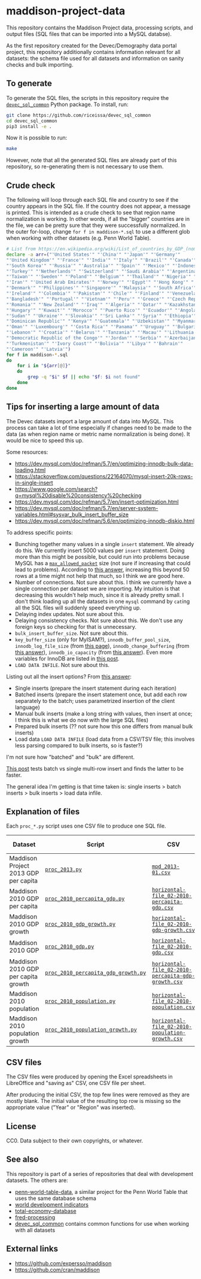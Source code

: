 # maddison-project-data

This repository contains the Maddison Project data, processing scripts, and output files (SQL files that can be imported into a MySQL databse).

As the first repository created for the Devec/Demography data portal project,
this repository additionally contains information relevant for all datasets:
the schema file used for all datasets and information on sanity checks and bulk
importing.

## To generate

To generate the SQL files, the scripts in this repository require the
[`devec_sql_common`](https://github.com/riceissa/devec_sql_common)
Python package.  To install, run:

```bash
git clone https://github.com/riceissa/devec_sql_common
cd devec_sql_common
pip3 install -e .
```

Now it is possible to run:

```bash
make
```

However, note that all the generated SQL files are already part of this
repository, so re-generating them is not necessary to use them.

## Crude check

The following will loop through each SQL file and country to see if the country
appears in the SQL file.  If the country does not appear, a message is printed.
This is intended as a crude check to see that region name normalization is
working.  In other words, if all the "bigger" countries are in the file, we can
be pretty sure that they were successfully normalized.  In the outer for-loop,
change `for f in maddison-*.sql` to use a different glob when working with
other datasets (e.g. Penn World Table).

```bash
# List from https://en.wikipedia.org/wiki/List_of_countries_by_GDP_(nominal)
declare -a arr=("'United States'" "'China'" "'Japan'" "'Germany'"
"'United Kingdom'" "'France'" "'India'" "'Italy'" "'Brazil'" "'Canada'"
"'South Korea'" "'Russia'" "'Australia'" "'Spain'" "'Mexico'" "'Indonesia'"
"'Turkey'" "'Netherlands'" "'Switzerland'" "'Saudi Arabia'" "'Argentina'"
"'Taiwan'" "'Sweden'" "'Poland'" "'Belgium'" "'Thailand'" "'Nigeria'" "'Austria'"
"'Iran'" "'United Arab Emirates'" "'Norway'" "'Egypt'" "'Hong Kong'" "'Israel'"
"'Denmark'" "'Philippines'" "'Singapore'" "'Malaysia'" "'South Africa'"
"'Ireland'" "'Colombia'" "'Pakistan'" "'Chile'" "'Finland'" "'Venezuela'"
"'Bangladesh'" "'Portugal'" "'Vietnam'" "'Peru'" "'Greece'" "'Czech Republic'"
"'Romania'" "'New Zealand'" "'Iraq'" "'Algeria'" "'Qatar'" "'Kazakhstan'"
"'Hungary'" "'Kuwait'" "'Morocco'" "'Puerto Rico'" "'Ecuador'" "'Angola'"
"'Sudan'" "'Ukraine'" "'Slovakia'" "'Sri Lanka'" "'Syria'" "'Ethiopia'"
"'Dominican Republic'" "'Kenya'" "'Guatemala'" "'Uzbekistan'" "'Myanmar'"
"'Oman'" "'Luxembourg'" "'Costa Rica'" "'Panama'" "'Uruguay'" "'Bulgaria'"
"'Lebanon'" "'Croatia'" "'Belarus'" "'Tanzania'" "'Macau'" "'Lithuania'"
"'Democratic Republic of the Congo'" "'Jordan'" "'Serbia'" "'Azerbaijan'"
"'Turkmenistan'" "'Ivory Coast'" "'Bolivia'" "'Libya'" "'Bahrain'"
"'Cameroon'" "'Latvia'")
for f in maddison-*.sql
do
    for i in "${arr[@]}"
    do
        grep -q "$i" $f || echo "$f: $i not found"
    done
done
```

## Tips for inserting a large amount of data

The Devec datasets import a large amount of data into MySQL. This process
can take a lot of time especially if changes need to be made to the data
(as when region name or metric name normalization is being done). It would
be nice to speed this up.

Some resources:

- <https://dev.mysql.com/doc/refman/5.7/en/optimizing-innodb-bulk-data-loading.html>
- <https://stackoverflow.com/questions/22164070/mysql-insert-20k-rows-in-single-insert>
- <https://www.google.com/search?q=mysql%20disable%20consistency%20checking>
- <https://dev.mysql.com/doc/refman/5.7/en/insert-optimization.html>
- <https://dev.mysql.com/doc/refman/5.7/en/server-system-variables.html#sysvar_bulk_insert_buffer_size>
- <https://dev.mysql.com/doc/refman/5.6/en/optimizing-innodb-diskio.html>

To address specific points:

- Bunching together many values in a single `insert` statement. We already do this.
  We currently insert 5000 values per `insert` statement. Doing more than this
  might be possible, but could run into problems because MySQL has a
  [`max_allowed_packet`](https://stackoverflow.com/questions/3536103/mysql-how-many-rows-can-i-insert-in-one-single-insert-statement)
  size (not sure if increasing that could lead to problems).
  According to [this answer](https://stackoverflow.com/questions/1793169/which-is-faster-multiple-single-inserts-or-one-multiple-row-insert/10276827#10276827),
  increasing this beyond 50 rows at a time might not help that much, so I think
  we are good here.
- Number of connections. Not sure about this. I think we currently have a single
  connection per dataset we are importing. My intuition is that decreasing this
  wouldn't help much, since it is already pretty small. I don't think loading
  up all the datasets in one `mysql` command by `cat`ing all the SQL files will
  suddenly speed everything up.
- Delaying index updates. Not sure about this.
- Delaying consistency checks. Not sure about this. We don't use any foreign keys
  so checking for that is unnecessary.
- `bulk_insert_buffer_size`. Not sure about this.
- `key_buffer_size` (only for MyISAM?), `innodb_buffer_pool_size`,
  `innodb_log_file_size` (from
  [this page](https://www.percona.com/blog/2007/05/24/predicting-how-long-data-load-would-take/)), `innodb_change_buffering` (from [this answer](https://dba.stackexchange.com/questions/20862/mysql-load-from-infile-stuck-waiting-on-hard-drive/20864#20864)),
  `innodb_io_capacity` (from [this answer](https://dba.stackexchange.com/a/21680)).
  Even more variables for InnoDB are listed in [this post](https://nbsoftsolutions.com/blog/optimizing-innodb-bulk-insert).
- `LOAD DATA INFILE`. Not sure about this.

Listing out all the insert options? From [this answer](https://stackoverflow.com/questions/11389449/performance-of-mysql-insert-statements-in-java-batch-mode-prepared-statements-v/11390363#11390363):

- Single inserts (prepare the insert statement during each iteration)
- Batched inserts (prepare the insert statement once, but add each row separately to the batch; uses parametrized insertion of the client language)
- Manual bulk inserts (make a long string with values, then insert at once; I think this is what we do now with the large SQL files)
- Prepared bulk inserts (?? not sure how this one differs from manual bulk inserts)
- Load data `LOAD DATA INFILE` (load data from a CSV/TSV file; this involves less parsing compared to bulk inserts, so is faster?)

I'm not sure how "batched" and "bulk" are different.

[This post](http://brian.pontarelli.com/2011/06/21/jdbc-batch-vs-multi-row-inserts/)
tests batch vs single multi-row insert and finds the latter to be faster.

The general idea I'm getting is that time taken is: single inserts > batch inserts >
bulk inserts > load data infile.

## Explanation of files

Each `proc_*.py` script uses one CSV file to produce one SQL file.

|Dataset|Script|CSV|SQL|Original spreadsheet|
|-------|------|---|---|--------------------|
|Maddison Project 2013 GDP per capita|[`proc_2013.py`](proc_2013.py)|[`mpd_2013-01.csv`](mpd_2013-01.csv)|[`maddison-2013.sql`](maddison-2013.sql)|[`mpd_2013-01.xlsx`](http://www.ggdc.net/maddison/maddison-project/data/mpd_2013-01.xlsx)|
|Maddison 2010 GDP per capita|[`proc_2010_percapita_gdp.py`](proc_2010_percapita_gdp.py)|[`horizontal-file_02-2010-percapita-gdp.csv`](horizontal-file_02-2010-percapita-gdp.csv)|[`maddison-2010-percapita-gdp.sql`](maddison-2010-percapita-gdp.sql)|[`horizontal-file_02-2010.xls`](http://www.ggdc.net/maddison/Historical_Statistics/horizontal-file_02-2010.xls)|
|Maddison 2010 GDP growth|[`proc_2010_gdp_growth.py`](proc_2010_gdp_growth.py)|[`horizontal-file_02-2010-gdp-growth.csv`](horizontal-file_02-2010-gdp-growth.csv)|[`maddison-2010-gdp-growth.sql`](maddison-2010-gdp-growth.sql)|[`horizontal-file_02-2010.xls`](http://www.ggdc.net/maddison/Historical_Statistics/horizontal-file_02-2010.xls)|
|Maddison 2010 GDP|[`proc_2010_gdp.py`](proc_2010_gdp.py)|[`horizontal-file_02-2010-gdp.csv`](horizontal-file_02-2010-gdp.csv)|[`maddison-2010-gdp.sql`](maddison-2010-gdp.sql)|[`horizontal-file_02-2010.xls`](http://www.ggdc.net/maddison/Historical_Statistics/horizontal-file_02-2010.xls)|
|Maddison 2010 GDP per capita growth|[`proc_2010_percapita_gdp_growth.py`](proc_2010_percapita_gdp_growth.py)|[`horizontal-file_02-2010-percapita-gdp-growth.csv`](horizontal-file_02-2010-percapita-gdp-growth.csv)|[`maddison-2010-percapita-gdp-growth.sql`](maddison-2010-percapita-gdp-growth.sql)|[`horizontal-file_02-2010.xls`](http://www.ggdc.net/maddison/Historical_Statistics/horizontal-file_02-2010.xls)|
|Maddison 2010 population|[`proc_2010_population.py`](proc_2010_population.py)|[`horizontal-file_02-2010-population.csv`](horizontal-file_02-2010-population.csv)|[`maddison-2010-population.sql`](maddison-2010-population.sql)|[`horizontal-file_02-2010.xls`](http://www.ggdc.net/maddison/Historical_Statistics/horizontal-file_02-2010.xls)|
|Maddison 2010 population growth|[`proc_2010_population_growth.py`](proc_2010_population_growth.py)|[`horizontal-file_02-2010-population-growth.csv`](horizontal-file_02-2010-population-growth.csv)|[`maddison-2010-population-growth.sql`](maddison-2010-population-growth.sql)|[`horizontal-file_02-2010.xls`](http://www.ggdc.net/maddison/Historical_Statistics/horizontal-file_02-2010.xls)|

## CSV files

The CSV files were produced by opening the Excel spreadsheets in LibreOffice
and "saving as" CSV, one CSV file per sheet.

After producing the initial CSV, the top few lines were removed as they are
mostly blank. The initial value of the resulting top row is missing so the
appropriate value ("Year" or "Region" was inserted).

## License

CC0.
Data subject to their own copyrights, or whatever.

## See also

This repository is part of a series of repositories that deal with development
datasets.  The others are:

- [penn-world-table-data](https://github.com/riceissa/penn-world-table-data), a
  similar project for the Penn World Table that uses the same database schema
- [world development indicators](https://github.com/riceissa/world-development-indicators)
- [total-economy-database](https://github.com/riceissa/total-economy-database)
- [fred-processing](https://github.com/riceissa/fred-processing)
- [devec\_sql\_common](https://github.com/riceissa/devec_sql_common) contains
  common functions for use when working with all datasets

## External links

- https://github.com/expersso/maddison
- https://github.com/cran/maddison
